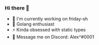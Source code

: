 ### Hi there 👋

-  🔭 I'm currently working on friday-sh
- 🥶 Golang enthusiast
- ⚡️ Kinda obsessed with static types
- 🧩 Message me on Discord: Alex^#0001
